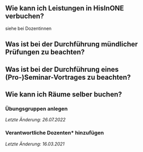 

## Wie kann ich Leistungen in HisInONE verbuchen?

siehe bei Dozentinnen





## Was ist bei der Durchführung mündlicher Prüfungen zu beachten?



## Was ist bei der Durchführung eines (Pro-)Seminar-Vortrages zu beachten?




## 

## Wie kann ich Räume selber buchen?


### Übungsgruppen anlegen

_Letzte Änderung: 26.07.2022_


### Verantwortliche Dozenten\* hinzufügen

_Letzte Änderung: 16.03.2021_
